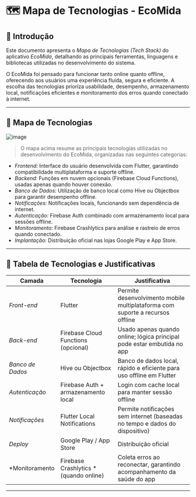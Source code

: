 # 🗺 Mapa de Tecnologias - EcoMida

## 📌 Introdução

Este documento apresenta o *Mapa de Tecnologias (Tech Stack)* do aplicativo *EcoMida*, detalhando as principais ferramentas, linguagens e bibliotecas utilizadas no desenvolvimento do sistema.

O EcoMida foi pensado para funcionar tanto online quanto offline, oferecendo aos usuários uma experiência fluida, segura e eficiente. A escolha das tecnologias prioriza usabilidade, desempenho, armazenamento local, notificações eficientes e monitoramento dos erros quando conectado à internet.

---

## 🔹 Mapa de Tecnologias

![image](https://github.com/user-attachments/assets/2fdf4395-ea48-4545-a42c-07c402315cee)


> O mapa acima resume as principais tecnologias utilizadas no desenvolvimento do EcoMida, organizadas nas seguintes categorias:
- *Frontend:* Interface do usuário desenvolvida com Flutter, garantindo compatibilidade multiplataforma e suporte offline.
- *Backend:* Funções em nuvem opcionais (Firebase Cloud Functions), usadas apenas quando houver conexão.
- *Banco de Dados:* Utilização de banco local como Hive ou Objectbox para garantir desempenho offline.
- *Notificações:* Notificações locais, funcionando sem dependência de internet.
- *Autenticação:* Firebase Auth combinado com armazenamento local para sessões offline.
- *Monitoramento:* Firebase Crashlytics para análise e rastreio de erros quando conectado.
- *Implantação:* Distribuição oficial nas lojas Google Play e App Store.

---

## 🔸 Tabela de Tecnologias e Justificativas



| Camada          | Tecnologia                               | Justificativa                                                                                  |
|-----------------|------------------------------------------|------------------------------------------------------------------------------------------------|
| *Front-end*   | Flutter                                  | Permite desenvolvimento mobile multiplataforma com suporte a recursos offline                 |
| *Back-end*    | Firebase Cloud Functions (opcional)   | Usado apenas quando online; lógica principal pode estar embutida no app                       |
| *Banco de Dados* | Hive ou Objectbox                     | Banco de dados local, rápido e eficiente para uso offline em Flutter                          |
| *Autenticação* | Firebase Auth + armazenamento local     | Login com cache local para manter sessão offline                                              |
| *Notificações* | Flutter Local Notifications             | Permite notificações sem internet (baseadas no tempo e dados do dispositivo)                  |
| *Deploy*       | Google Play / App Store                 | Distribuição oficial                                                                           |
| *Monitoramento| Firebase Crashlytics *(quando online)  | Coleta erros ao reconectar, garantindo acompanhamento da saúde do app                         |

---
